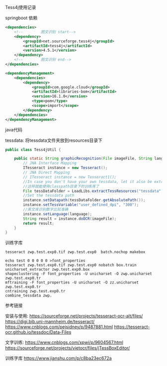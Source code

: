 Tess4j使用记录

springboot 依赖

```xml
<dependencies>
    <!--        图文识别 start-->
    <dependency>
        <groupId>net.sourceforge.tess4j</groupId>
        <artifactId>tess4j</artifactId>
        <version>4.5.1</version>
    </dependency>
    <!--        图文识别 end-->
</dependencies>

<dependencyManagement>
    <dependencies>
        <dependency>
            <groupId>com.google.cloud</groupId>
            <artifactId>libraries-bom</artifactId>
            <version>16.1.0</version>
            <type>pom</type>
            <scope>import</scope>
        </dependency>
    </dependencies>
</dependencyManagement>
```

java代码

tessdata: 将tessdata文件夹放到resources目录下

```java
public class Tess4jUtil {

    public static String graphicRecognition(File imageFile, String language) throws TesseractException {
        // JNA Interface Mapping
        ITesseract instance = new Tesseract();
        // JNA Direct Mapping
        // ITesseract instance = new Tesseract1();
        //In case you don't have your own tessdata, let it also be extracted for you
        //这样就能使用classpath目录下的训练库了
        File tessDataFolder = LoadLibs.extractTessResources("tessdata");
        //Set the tessdata path
        instance.setDatapath(tessDataFolder.getAbsolutePath());
        instance.setTessVariable("user_defined_dpi", "300");
        //英文库识别数字比较准确
        instance.setLanguage(language);
        String result = instance.doOCR(imageFile);
        return result;
    }
}
```

训练字库

```shell
tesseract zwp.test.exp0.tif zwp.test.exp0  batch.nochop makebox

echo test 0 0 0 0 0 >font_properties
tesseract zwp.test.exp0.tif zwp.test.exp0 nobatch box.train
unicharset_extractor zwp.test.exp0.box
shapeclustering -F font_properties -U unicharset -O zwp.unicharset zwp.test.exp0.tr
mftraining -F font_properties -U unicharset -O zz.unicharset zwp.test.exp0.tr
cntraining zwp.test.exp0.tr
combine_tessdata zwp.
```

参考链接

安装与使用:
https://sourceforge.net/projects/tesseract-ocr-alt/files/
https://digi.bib.uni-mannheim.de/tesseract/
https://www.cnblogs.com/pejsidney/p/9487881.html
https://tesseract-ocr.github.io/tessdoc/Data-Files

文字训练:
https://www.cnblogs.com/xpwi/p/9604567.html
https://sourceforge.net/projects/vietocr/files/jTessBoxEditor/



训练字库
https://www.jianshu.com/p/c8ba23ec672a